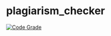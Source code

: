 # plagiarism_checker

[![Code Grade](https://www.code-inspector.com/project/29743/score/svg)](https://frontend.code-inspector.com/project/29743/dashboard)
